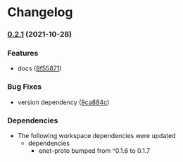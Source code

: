 # Changelog

### [0.2.1](https://www.github.com/YoloDev/enet-rs/compare/enet-client-v0.2.0...enet-client-v0.2.1) (2021-10-28)


### Features

* docs ([8f55871](https://www.github.com/YoloDev/enet-rs/commit/8f55871c4fc2fe42390f5ecf46e6ced87fb8eb53))


### Bug Fixes

* version dependency ([9ca884c](https://www.github.com/YoloDev/enet-rs/commit/9ca884c2309a93487bacd2a6c21f68fadea84f58))



### Dependencies

* The following workspace dependencies were updated
  * dependencies
    * enet-proto bumped from ^0.1.6 to 0.1.7